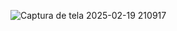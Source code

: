 ![Captura de tela 2025-02-19 210917](https://github.com/user-attachments/assets/0414a57b-65c2-41ad-b84a-3509bd81550d)
